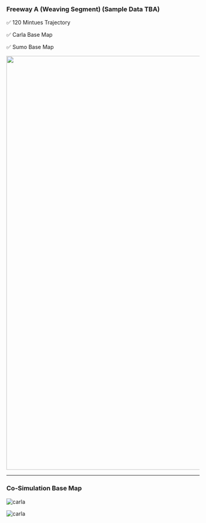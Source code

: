 ### Freeway A (Weaving Segment) (Sample Data TBA)

:white_check_mark: 120 Mintues Trajectory

:white_check_mark:  Carla Base Map

:white_check_mark:  Sumo Base Map


<img src="https://github.com/ozheng1993/UCF-SST-CitySim-Dataset/blob/main/asset/tianfu031922AM02-5_final.gif" width="1080">

<hr> 

### Co-Simulation Base Map

![carla](https://github.com/ozheng1993/UCF-SST-CitySim-Dataset/blob/main/asset/weavingAtop.png)

![carla](https://github.com/ozheng1993/UCF-SST-CitySim-Dataset/blob/main/asset/weavingAside.png)


